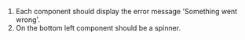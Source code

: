 1. Each component should display the error message 'Something went wrong'.
2. On the bottom left component should be a spinner.